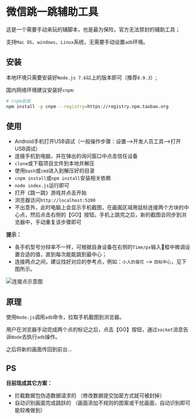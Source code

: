 # 微信跳一跳辅助工具

这是一个需要手动来玩的辅脚本，也是最为保险，官方无法禁封的辅助工具；

支持`Mac OS`、`windows`、`Linux`系统，无需要手动设置`adb`环境。


## 安装

本地环境只需要安装好`Node.js 7.6`以上的版本即可（推荐`8.9.3`）;

国内网络环境建议安装好`cnpm`:

```bash
# cnpm安装
npm install -g cnpm --registry=https://registry.npm.taobao.org
```

## 使用

- Android手机打开USB调试（一般操作步骤：设置-->开发人员工具-->打开USB调试）
- 连接手机到电脑，并在弹出的询问窗口中点击信任设备
- `clone`或下载项目文件到本地并解压
- 使用`bash`或`cmd`进入到解压好的目录
- `cnpm install`或`npm install`安装相关依赖
- `node index.js`运行即可
- 打开《跳一跳》游戏并点击开始
- 浏览器访问`http://localhost:5200`
- 不出意外，此时电脑上会显示手机截图，在画面区域用鼠标连接两个方块的中心点，然后点击右侧的【GO】按钮。手机上跳完之后，新的截图会同步到浏览器中，手动重复该步骤即可

**提示：**

- 各手机型号分辩率不一样，可根据自身设备在右侧的`Time/px`输入框中微调设置合适的值，直到每次能能跳到最中心；
- 连接两点之间，建议找好对应的参考点，例如：`小人的菊花` --> `目标中心`，见下图所示。

![连接点示意图](https://rawcdn.githack.com/sbfkcel/WechatJumpGameHelper/master/static/images/Snipaste_2018-01-04_11-24-08.png?v=3)


## 原理

使用`Node.js`调用`adb`命令，拉取手机截图到浏览器。

用户在浏览器手动完成两个点的标记之后，点击【GO】按钮，通过`socket`消息告诉`Node`去执行`adb`操作。

之后将新的画面传回到前台...

## PS

**目前现成其它方案：**
- 拦截数据包伪造数据请求的 （修改数据提交加密方式就可被封掉）
- 自动识别画面完成跳跃的 （画面添加不规则的图案或干扰画面，自动识别即可能较难做到）
